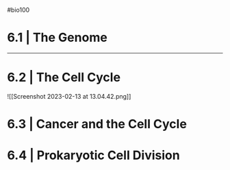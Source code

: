 #bio100 

# 6.1 | The Genome

***
# 6.2 | The Cell Cycle

![[Screenshot 2023-02-13 at 13.04.42.png]]

# 6.3 | Cancer and the Cell Cycle
# 6.4 | Prokaryotic Cell Division
